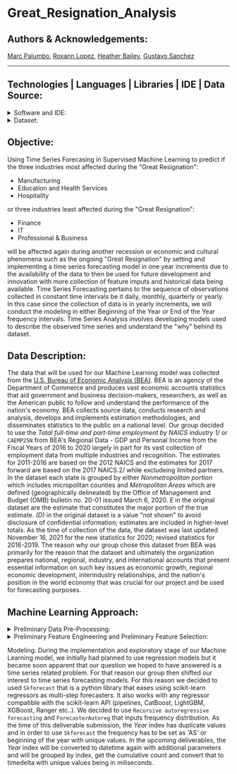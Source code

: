 # Great_Resignation_Analysis

## Authors & Acknowledgements: 
[Marc Palumbo](https://www.linkedin.com/in/marcpalumbo53/), [Roxann Lopez](https://www.linkedin.com/in/roxann-lopez-4a2b211a/), [Heather Bailey](https://www.linkedin.com/in/heather-bailey-70b50a22a/), [Gustavo Sanchez](https://www.linkedin.com/in/gustavosanchez626/)

<table><tr>

---

## Technologies | Languages | Libraries | IDE | Data Source: 
<details>
<summary>Software and IDE:</summary>

- Python
- Pandas 
- Visual Studio Code
- Jupyter Notebook
- Libraries:
  - NumPy
  - Datetime
  - Matplotlib
  - Scikit-learn
  - Skforecast

</details>

<details>
<summary>Dataset:</summary>

- _Original_: CAEMP25N_BEA.csv
- _Transformed_: Cleaned_geographic_Data.csv
</details>

## Objective: 
Using Time Series Forecasing in Supervised Machine Learning to predict if the three industries most affected during the "Great Resignation":
- Manufacturing
- Education and Health Services
- Hospitality 

or three industries least affected during the "Great Resignation":
- Finance
- IT
- Professional & Business

will be affected again during another recession or economic and cultural phenomena such as the ongoing "Great Resignation" by setting and implementing a time series forecasting model in one year increments due to the availability of the data to then be used for future development and innovation with more collection of feature imputs and historical data being available. Time Series Forecasting pertains to the sequence of observations collected in constant time intervals be it daily, monthly, quarterly or yearly. In this case since the collection of data is in yearly increments, we will conduct the modeling in either Beginning of the Year or End of the Year frequency intervals. Time Series Analysis involves developing models used to describe the observed time series and understand the "why" behind its dataset.

## Data Description:
The data that will be used for our Machine Learning model was collected from the [U.S. Bureau of Economic Analysis (BEA)](https://www.bea.gov/about/who-we-are). BEA is an agency of the Department of Commerce and produces vast economic accounts statistics that aid government and business decision-makers, researchers, as well as the American public to follow and understand the performance of the nation's economy. BEA collects source data, conducts research and analysis, develops and implements estimation methodologies, and disseminates statistics to the public on a national level. Our group decided to use the _Total full-time and part-time employment by NAICS industry 1/_ or `CAEMP25N` from BEA's Regional Data - GDP and Personal Income from the Fiscal Years of 2016 to 2020 largely in part for its vast collection of employment data from multiple industries and recognition. The estimates for 2011-2016 are based on the 2012 NAICS and the estimates for 2017 forward are based on the 2017 NAICS.2/ while excludeing limited partners. In the dataset each state is grouped by either _Nonmetropolitan portion_ which includes micropolitan counties and _Metropolitan Areas_ which are defined (geographically delineated) by the Office of Management and Budget (OMB) bulletin no. 20-01 issued March 6, 2020. _E_ in the original dataset are the estimate that constitutes the major portion of the true estimate. _(D)_ in the original dataset is a value "not shown" to avoid disclosure of confidential information; estimates are included in higher-level totals. As the time of collection of the data, the dataset was last updated November 16, 2021 for the new statistics for 2020; revised statistics for 2016-2019. The reason why our group chose this dataset from BEA was primarily for the reason that the dataset and ultimately the organization prepares national, regional, industry, and international accounts that present essential information on such key issues as economic growth, regional economic development, interindustry relationships, and the nation's position in the world economy that was crucial for our project and be used for forecasting purposes.

## Machine Learning Approach: 
<details>
<summary>Preliminary Data Pre-Processing:</summary>

- Reduced the data set to include only the selected features we will use for time series forecasting.
- Count the number of null values in the raw dataset and drop the null values.
- Delete _GeoFips_ and _Line Code_ column as they are references to another directory on the BEA website. 
- Drop rows where the _Year_ columns has data with _(D)_ in it and made a duplicate DataFrame to not interfere with the original. 
- Drop rows where the _Year_ column have data with _E_ from columns and replacing them in the DataFrame with empty values. 
- Drop rows where the _Year_ column have data with _0_ values.
- Converting the _Year_ columns to integers for Machine Learning Modeling.
- Created a dictionary to hold the description names as well as a new dictionary with an additional string "- " to reformat the column then be filtered with 0 values to then filter to remove descrtiptions that were the total sum of a partiular sectory or industry that would skew the data and model.
- Created a for loop in which if any row in the _Description_ column contained the added partial string "- ", the value would be appended to _0_. 
- Incorporated the python zip() function for parallel iteration to have a new DataFrame without the total sum of Descriptions. 
- Created a dictionary to hold the description names as well as a new dictionary with an additional string "- " to reformat the column then be filtered with 0 values to then filter to only have the six industries that will be used in the model.
- Created a for loop in which if any row in the _Description_ column contained the added partial string "- ", the value would be appended to _0_. 
- Incorporated the python zip() function for parallel iteration to have a new DataFrame with the six desired industries for forecasting. 
- Split the _GeoName_ column to _Metropolitan portion_ and _Nonmetropolitan portion_.
- Reorder of columns in the new DataFrame. 
- Label encode Geoname column with '0' being for _Metropolitan portion_ and '1' for _Nonmetropolitan portion_.
- Created a new DataFrame with pandas iterrows() method to generate an interator object of the DataFrame, in this case generating a _Year_ column for time series forecasting. 
- Converted the new 'Year' column from a scalar, array-like, Series or DataFrame/dict-like to a pandas datetime object.
- Label encode the _State_ column. 
- Label encode the _Description_ column.
- Reindex the _Year_ column as a index. 

</details>

<details>
<summary>Preliminary Feature Engineering and Preliminary Feature Selection:</summary>

- Based on our project question and objectives, our target variable is the year 2020 for the reason that our objective is to set up a time series forecasting model for a one year iteration to stand as a prototype for an upgraded model with more input features and collected data across industries. 
- Feature variables are State, Geographic Name, and Industry Description. 

</details>

Modeling:
During the implementation and exploratory stage of our Machine Learning model, we initially had planned to use regression models but it became soon apparent that our question we hoped to have answered is a time series related problem. For that reason our group then shifted our interest to time series forecasting models. For this reason we decided to used `Skforecast` that is a python library that eases using scikit-learn regressors as multi-step forecasters. It also works with any regressor compatible with the scikit-learn API (pipelines, CatBoost, LightGBM, XGBoost, Ranger etc..). We decided to use `Recursive autoregressive forecasting` and `ForecasterAutoreg` that inputs frequency distribution. As the time of this deliverable submission, the _Year_ index has duplicate values and in order to use `Skforecast` the frequency has to be set as 'AS' or beginning of the year with unique values. In the upcoming deliverables, the _Year_ index will be converted to datetime again with additional parameters and will be grouped by index, get the cumulative count and convert that to timedelta with unique values being in miliseconds.